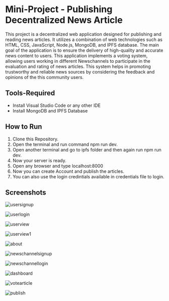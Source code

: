 # Mini-Project - Publishing Decentralized News Article

This project is a decentralized web application designed for publishing and reading news articles. It utilizes a combination of web technologies such as HTML, CSS, JavaScript, Node.js, MongoDB, and IPFS database. The main goal of the application is to ensure the delivery of high-quality and accurate news content to users.
This application implements a voting system, allowing users working in different Newschannels to participate in the evaluation and rating of news articles. This system helps in promoting trustworthy and reliable news sources by considering the feedback and opinions of the this community users.

## Tools-Required
- Install Visual Studio Code or any other IDE
- Install MongoDB and IPFS Database

## How to Run 
1. Clone this Repository.
2. Open the terminal and run command npm run dev.
3. Open another terminal and go to ipfs folder and then again run npm run dev.
4. Now your server is ready.
5. Open any browser and type localhost:8000
6. Now you can create Account and publish the articles.
7. You can also use the login credintials available in credentials file to login.

## Screenshots

![usersignup](https://github.com/krishnasainakka/Mini-Project/assets/117358318/6d6e0bc6-21df-4138-b9f0-2a956e7f5a91)

![userlogin](https://github.com/krishnasainakka/Mini-Project/assets/117358318/8384f801-41d5-4769-8b86-ee12caf2b3f4)

![userview](https://github.com/krishnasainakka/Mini-Project/assets/117358318/e48d3c30-6925-4960-ad53-34fc7cbd5f47)

![userview1](https://github.com/krishnasainakka/Mini-Project/assets/117358318/aa143ac0-2170-4315-bdc5-b19342dace38)

![about](https://github.com/krishnasainakka/Mini-Project/assets/117358318/bdd39101-aa30-4437-99ff-9602e3db93ec)

![newschannelsignup](https://github.com/krishnasainakka/Mini-Project/assets/117358318/42adcae2-ffa5-43f5-a785-01d3513baaf5)

![newschannellogin](https://github.com/krishnasainakka/Mini-Project/assets/117358318/72eb36da-d3c7-4cbe-b4c2-50b5bd723102)

![dashboard](https://github.com/krishnasainakka/Mini-Project/assets/117358318/a0a2b815-4992-4787-adc0-853036ce0759)

![votearticle](https://github.com/krishnasainakka/Mini-Project/assets/117358318/75ffc65c-ab2d-4619-8f8d-ccbf2b698334)

![publish](https://github.com/krishnasainakka/Mini-Project/assets/117358318/1f4da64d-f4a2-4ee7-8cfa-db7d17647f94)

